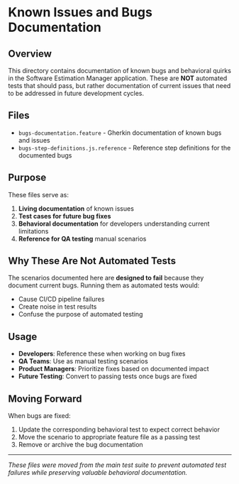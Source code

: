# Known Issues and Bugs Documentation

## Overview

This directory contains documentation of known bugs and behavioral quirks in the Software Estimation Manager application. These are **NOT** automated tests that should pass, but rather documentation of current issues that need to be addressed in future development cycles.

## Files

- `bugs-documentation.feature` - Gherkin documentation of known bugs and issues
- `bugs-step-definitions.js.reference` - Reference step definitions for the documented bugs

## Purpose

These files serve as:
1. **Living documentation** of known issues
2. **Test cases for future bug fixes** 
3. **Behavioral documentation** for developers understanding current limitations
4. **Reference for QA testing** manual scenarios

## Why These Are Not Automated Tests

The scenarios documented here are **designed to fail** because they document current bugs. Running them as automated tests would:
- Cause CI/CD pipeline failures
- Create noise in test results
- Confuse the purpose of automated testing

## Usage

- **Developers**: Reference these when working on bug fixes
- **QA Teams**: Use as manual testing scenarios
- **Product Managers**: Prioritize fixes based on documented impact
- **Future Testing**: Convert to passing tests once bugs are fixed

## Moving Forward

When bugs are fixed:
1. Update the corresponding behavioral test to expect correct behavior
2. Move the scenario to appropriate feature file as a passing test
3. Remove or archive the bug documentation

---

*These files were moved from the main test suite to prevent automated test failures while preserving valuable behavioral documentation.*
